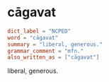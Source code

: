 # cāgavat

``` toml
dict_label = "NCPED"
word = "cāgavat"
summary = "liberal, generous."
grammar_comment = "mfn."
also_written_as = ["cāgavat"]
```

liberal, generous.

